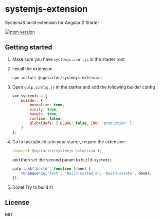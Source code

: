 # systemjs-extension
SystemJS build extension for Angular 2 Starter

[![npm version](https://badge.fury.io/js/%40ngstarter%2Fsystemjs-extension.svg)](https://badge.fury.io/js/ngstarter-systemjs-extension)

## Getting started
1. Make sure you have `systemjs.conf.js` in the starter root

2. Install the extension
    ```bash
    npm install @ngstarter/systemjs-extension
    ```

3. Open `gulp.config.js` in the starter and add the following builder config
    ```js
    var systemJs = {
        builder: {
            normalize: true,
            minify: true,
            mangle: true,
            runtime: false,
            globalDefs: { DEBUG: false, ENV: 'production' }
        }
    };
    ```

4. Go to tasks/build.js in your starter, require the extension
    ```js
    require('@ngstarter/systemjs-extension');
    ```

    and then set the second param to `build-systemjs`
    ```js
    gulp.task('build', function (done) {
        runSequence('test', 'build-systemjs', 'build-assets', done);
    });
    ```

5. Done! Try to build it!

## License
MIT
